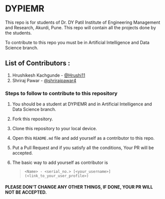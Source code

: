 # DYPIEMR
This repo is for students of Dr. DY Patil Institute of Engineering Management and Research, Akurdi, Pune.
This repo will contain all the projects done by the students.

To contribute to this repo you must be in Artificial Intelligence and Data Science branch.

## List of Contributors : <br>
1. Hrushikesh Kachgunde - [@Hrushi11](https://github.com/Hrushi11)
2. Shriraj Pawar - [@shrirajpawar4](https://github.com/shrirajpawar4)

### Steps to follow to contribute to this repository

1. You should be a student at DYPIEMR and in Artificial Intelligence and Data Science branch.

2. Fork this repository.

3. Clone this repository to your local device.

4. Open this `README.md` file and add yourself as a contributor to this repo.

5. Put a Pull Request and if you satisfy all the conditions, Your PR will be accepted.

6. The basic way to add yourself as contributor is 
   > `<Name> - <serial_no.> [<your_username>](<link_to_your_user_profile>)`
   
#### PLEASE DON'T CHANGE ANY OTHER THINGS, IF DONE, YOUR PR WILL NOT BE ACCEPTED.
